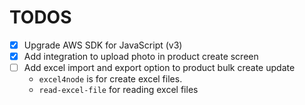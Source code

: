 # TODOS

- [x] Upgrade AWS SDK for JavaScript (v3)
- [x] Add integration to upload photo in product create screen
- [ ] Add excel import and export option to product bulk create update 
  - `excel4node` is for create excel files.
  - `read-excel-file` for reading excel files